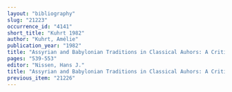 ```yaml
---
layout: "bibliography"
slug: "21223"
occurrence_id: "4141"
short_title: "Kuhrt 1982"
author: "Kuhrt, Amélie"
publication_year: "1982"
title: "Assyrian and Babylonian Traditions in Classical Auhors: A Critical Synhesis"
pages: "539-553"
editor: "Nissen, Hans J."
title: "Assyrian and Babylonian Traditions in Classical Auhors: A Critical Synhesis"
previous_item: "21226"
---
```

